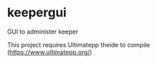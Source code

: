 # keepergui
GUI to administer keeper

This project requires Ultimatepp theide to compile (https://www.ultimatepp.org/)

